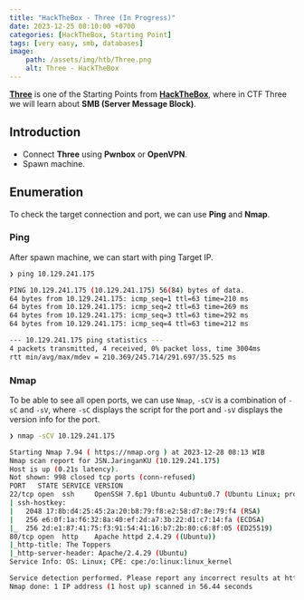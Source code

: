 ```yaml
---
title: "HackTheBox - Three (In Progress)"
date: 2023-12-25 08:10:00 +0700
categories: [HackTheBox, Starting Point]
tags: [very easy, smb, databases]
image:
    path: /assets/img/htb/Three.png
    alt: Three - HackTheBox
---
```


[**Three**](https://app.hackthebox.com/starting-point) is one of the Starting Points from [**HackTheBox**](https://app.hackthebox.com/), where in CTF Three we will learn about **SMB (Server Message Block)**.

## Introduction

- Connect **Three** using **Pwnbox** or **OpenVPN**.
- Spawn machine.

## Enumeration

To check the target connection and port, we can use **Ping** and **Nmap**.

### Ping

After spawn machine, we can start with ping Target IP.

```bash
❯ ping 10.129.241.175

PING 10.129.241.175 (10.129.241.175) 56(84) bytes of data.
64 bytes from 10.129.241.175: icmp_seq=1 ttl=63 time=210 ms
64 bytes from 10.129.241.175: icmp_seq=2 ttl=63 time=269 ms
64 bytes from 10.129.241.175: icmp_seq=3 ttl=63 time=292 ms
64 bytes from 10.129.241.175: icmp_seq=4 ttl=63 time=212 ms

--- 10.129.241.175 ping statistics ---
4 packets transmitted, 4 received, 0% packet loss, time 3004ms
rtt min/avg/max/mdev = 210.369/245.714/291.697/35.525 ms
```

### Nmap

To be able to see all open ports, we can use `Nmap`, `-sCV` is a combination of `-sC` and `-sV`, where `-sC` displays the script for the port and `-sV` displays the version info for the port. 

```bash
❯ nmap -sCV 10.129.241.175

Starting Nmap 7.94 ( https://nmap.org ) at 2023-12-28 08:13 WIB
Nmap scan report for JSN.JaringanKU (10.129.241.175)
Host is up (0.21s latency).
Not shown: 998 closed tcp ports (conn-refused)
PORT   STATE SERVICE VERSION
22/tcp open  ssh     OpenSSH 7.6p1 Ubuntu 4ubuntu0.7 (Ubuntu Linux; protocol 2.0)
| ssh-hostkey: 
|   2048 17:8b:d4:25:45:2a:20:b8:79:f8:e2:58:d7:8e:79:f4 (RSA)
|   256 e6:0f:1a:f6:32:8a:40:ef:2d:a7:3b:22:d1:c7:14:fa (ECDSA)
|_  256 2d:e1:87:41:75:f3:91:54:41:16:b7:2b:80:c6:8f:05 (ED25519)
80/tcp open  http    Apache httpd 2.4.29 ((Ubuntu))
|_http-title: The Toppers
|_http-server-header: Apache/2.4.29 (Ubuntu)
Service Info: OS: Linux; CPE: cpe:/o:linux:linux_kernel

Service detection performed. Please report any incorrect results at https://nmap.org/submit/ .
Nmap done: 1 IP address (1 host up) scanned in 56.44 seconds
```